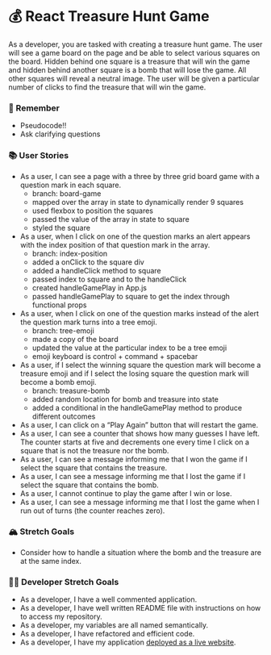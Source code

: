 # 💰 React Treasure Hunt Game
As a developer, you are tasked with creating a treasure hunt game. The user will see a game board on the page and be able to select various squares on the board. Hidden behind one square is a treasure that will win the game and hidden behind another square is a bomb that will lose the game. All other squares will reveal a neutral image. The user will be given a particular number of clicks to find the treasure that will win the game.
### 🤔 Remember
- Pseudocode!!
- Ask clarifying questions
### 📚 User Stories
- As a user, I can see a page with a three by three grid board game with a question mark in each square.
  - branch: board-game
  - mapped over the array in state to dynamically render 9 squares
  - used flexbox to position the squares
  - passed the value of the array in state to square
  - styled the square
- As a user, when I click on one of the question marks an alert appears with the index position of that question mark in the array.
  - branch: index-position
  - added a onClick to the square div
  - added a handleClick method to square
  - passed index to square and to the handleClick
  - created handleGamePlay in App.js
  - passed handleGamePlay to square to get the index through functional props
- As a user, when I click on one of the question marks instead of the alert the question mark turns into a tree emoji.
  - branch: tree-emoji
  - made a copy of the board
  - updated the value at the particular index to be a tree emoji
  - emoji keyboard is control + command + spacebar
- As a user, if I select the winning square the question mark will become a treasure emoji and if I select the losing square the question mark will become a bomb emoji.
  - branch: treasure-bomb
  - added random location for bomb and treasure into state
  - added a conditional in the handleGamePlay method to produce different outcomes
- As a user, I can click on a “Play Again” button that will restart the game.
- As a user, I can see a counter that shows how many guesses I have left. The counter starts at five and decrements one every time I click on a square that is not the treasure nor the bomb.
- As a user, I can see a message informing me that I won the game if I select the square that contains the treasure.
- As a user, I can see a message informing me that I lost the game if I select the square that contains the bomb.
- As a user, I cannot continue to play the game after I win or lose.
- As a user, I can see a message informing me that I lost the game when I run out of turns (the counter reaches zero).
### 🏔 Stretch Goals
- Consider how to handle a situation where the bomb and the treasure are at the same index.
### 👩‍💻 Developer Stretch Goals
- As a developer, I have a well commented application.
- As a developer, I have well written README file with instructions on how to access my repository.
- As a developer, my variables are all named semantically.
- As a developer, I have refactored and efficient code.
- As a developer, I have my application [deployed as a live website](https://render.com/docs/deploy-create-react-app).